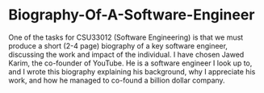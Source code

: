 # Biography-Of-A-Software-Engineer
One of the tasks for CSU33012 (Software Engineering) is that we must produce a short (2-4 page) biography of a key software engineer, discussing the work and impact of the individual. I have chosen Jawed Karim, the co-founder of YouTube. He is a software engineer I look up to, and I wrote this biography explaining his background, why I appreciate his work, and how he managed to co-found a billion dollar company.